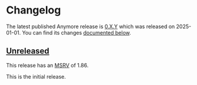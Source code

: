 <!-- Instructions

This changelog follows the patterns described here: <https://keepachangelog.com/en/>.

Subheadings to categorize changes are `added, changed, deprecated, removed, fixed, security`.

-->

# Changelog

The latest published Anymore release is [0.X.Y](#0XY-2025-01-01) which was released on 2025-01-01.
You can find its changes [documented below](#0XY-2025-01-01).

## [Unreleased]

This release has an [MSRV][] of 1.86.

This is the initial release.

[Unreleased]: https://github.com/linebender/anymore/compare/v0.1.0...HEAD

[MSRV]: README.md#minimum-supported-rust-version-msrv
